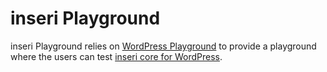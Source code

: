 # inseri Playground

inseri Playground relies on [WordPress Playground](https://github.com/WordPress/wordpress-playground) to provide a playground where the users can test [inseri core for WordPress](https://github.com/inseri-swiss/inseri-core-wp).
